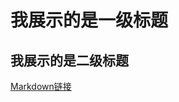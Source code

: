 我展示的是一级标题
=================

我展示的是二级标题
-----------------

[Markdown链接](https://github.com/justina0/justina0.github.io/blob/main/Markdown-%E9%93%BE%E6%8E%A5.md)

